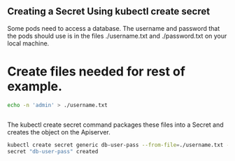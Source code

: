 ## Creating a Secret Using kubectl create secret
Some pods need to access a database. The username and password that the pods should use is in the files ./username.txt and ./password.txt on your local machine.

# Create files needed for rest of example.
```bash
echo -n 'admin' > ./username.txt
```
```bash echo -n '1f2d1e2e67df' > ./password.txt
```
The kubectl create secret command packages these files into a Secret and creates the object on the Apiserver.

```bash
kubectl create secret generic db-user-pass --from-file=./username.txt --from-file=./password.txt
secret "db-user-pass" created
```
